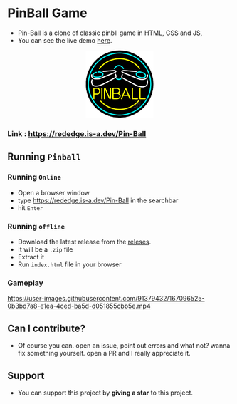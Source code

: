# PinBall Game
- Pin-Ball is a clone of classic pinbll game in HTML, CSS and JS,
- You can see the live demo [here](https://rededge.is-a.dev/Pin-Ball).

<p align="center">
<img src="logo.png" height="30%" width="30%">
</p>

### Link : https://rededge.is-a.dev/Pin-Ball

## Running `Pinball`
### Running `Online`
- Open a browser window
- type https://rededge.is-a.dev/Pin-Ball in the searchbar
- hit `Enter`

### Running `offline`
- Download the latest release from the [releses](https://github.com/RedEdge967/Pin-Ball/releases).
- It will be a `.zip` file
- Extract it
- Run `index.html` file in your browser

### Gameplay


https://user-images.githubusercontent.com/91379432/167096525-0b3bd7a8-e1ea-4ced-ba5d-d051855cbb5e.mp4



## Can I contribute?
- Of course you can. open an issue, point out errors and what not? wanna fix something yourself. open a PR and I really appreciate it.

## Support
- You can support this project by **giving a star** to this project.
